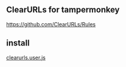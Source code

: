 ## ClearURLs for tampermonkey

https://github.com/ClearURLs/Rules


## install

[clearurls.user.js](https://github.com/ahaoboy/clearurls/releases/latest/download/clearurls.user.js)
